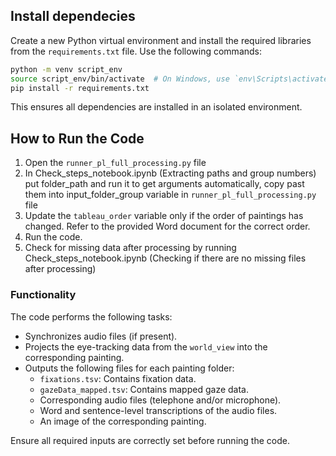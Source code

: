 ## Install dependecies

Create a new Python virtual environment and install the required libraries from the `requirements.txt` file. Use the following commands:
```bash
python -m venv script_env
source script_env/bin/activate  # On Windows, use `env\Scripts\activate`
pip install -r requirements.txt
```
This ensures all dependencies are installed in an isolated environment.


## How to Run the Code

1. Open the `runner_pl_full_processing.py` file
2. In Check_steps_notebook.ipynb (Extracting paths and group numbers) put folder_path and run it to get arguments automatically, copy past them into input_folder_group variable in  `runner_pl_full_processing.py` file 
3. Update the `tableau_order` variable only if the order of paintings has changed. Refer to the provided Word document for the correct order.
4. Run the code.
5. Check for missing data after processing by running Check_steps_notebook.ipynb (Checking if there are no missing files after processing)

### Functionality
The code performs the following tasks:
- Synchronizes audio files (if present).
- Projects the eye-tracking data from the `world_view` into the corresponding painting.
- Outputs the following files for each painting folder:
    - `fixations.tsv`: Contains fixation data.
    - `gazeData_mapped.tsv`: Contains mapped gaze data.
    - Corresponding audio files (telephone and/or microphone).
    - Word and sentence-level transcriptions of the audio files.
    - An image of the corresponding painting.

Ensure all required inputs are correctly set before running the code.